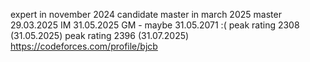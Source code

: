 expert in november 2024
candidate master in march 2025
master 29.03.2025
IM 31.05.2025
GM - maybe 31.05.2071 :(
peak rating 2308 (31.05.2025)
peak rating 2396 (31.07.2025)
https://codeforces.com/profile/bjcb
